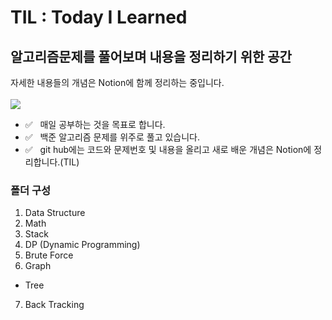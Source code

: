 # TIL : Today I Learned
## 알고리즘문제를 풀어보며 내용을 정리하기 위한 공간

자세한 내용들의 개념은 Notion에 함께 정리하는 중입니다.<br><br>
  <a href="https://www.notion.so/nosic/CODING-9c5b3a21e26f4cf49b7b4d77d8f03fbe">
    <img src="https://img.shields.io/badge/Notion-000000?style=flat-square&logo=Notion&logoColor=white"/>
  </a>

- ✅ &nbsp;&nbsp;매일 공부하는 것을 목표로 합니다.
- ✅ &nbsp;&nbsp;백준 알고리즘 문제를 위주로 풀고 있습니다.
- ✅ &nbsp;&nbsp;git hub에는 코드와 문제번호 및 내용을 올리고 새로 배운 개념은 Notion에 정리합니다.(TIL)

### 폴더 구성
1. Data Structure
2. Math
3. Stack
4. DP (Dynamic Programming)
5. Brute Force
6. Graph 
- Tree
7. Back Tracking
